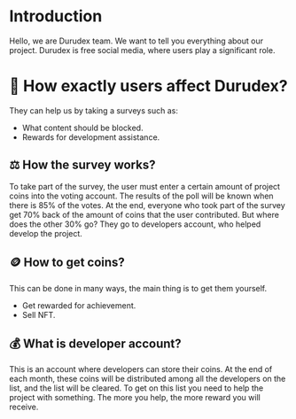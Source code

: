 # Introduction

Hello, we are Durudex team. We want to tell you everything about our project. Durudex is free social media, where users play a significant role.

# 🤔 How exactly users affect Durudex?

They can help us by taking a surveys such as:

- What content should be blocked.
- Rewards for development assistance.

## ⚖️ How the survey works?

To take part of the survey, the user must enter a certain amount of project coins into the voting account. The results of the poll will be known when there is 85% of the votes. At the end, everyone who took part of the survey get 70% back of the amount of coins that the user contributed. But where does the other 30% go? They go to developers account, who helped develop the project.

## 🪙 How to get coins?

This can be done in many ways, the main thing is to get them yourself.

- Get rewarded for achievement.
- Sell NFT.

## 💰 What is developer account?

This is an account where developers can store their coins. At the end of each month, these coins will be distributed among all the developers on the list, and the list will be cleared. To get on this list you need to help the project with something. The more you help, the more reward you will receive.